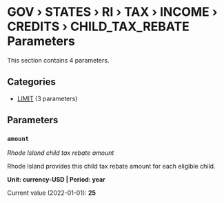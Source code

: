 # GOV › STATES › RI › TAX › INCOME › CREDITS › CHILD_TAX_REBATE Parameters

This section contains 4 parameters.

## Categories

- [LIMIT](limit/index.md) (3 parameters)

## Parameters

### `amount`
*Rhode Island child tax rebate amount*

Rhode Island provides this child tax rebate amount for each eligible child.

**Unit: currency-USD | Period: year**

Current value (2022-01-01): **25**

